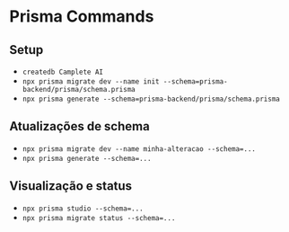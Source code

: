 # Prisma Commands

## Setup

- `createdb Camplete AI`
- `npx prisma migrate dev --name init --schema=prisma-backend/prisma/schema.prisma`
- `npx prisma generate --schema=prisma-backend/prisma/schema.prisma`

## Atualizações de schema

- `npx prisma migrate dev --name minha-alteracao --schema=...`
- `npx prisma generate --schema=...`

## Visualização e status

- `npx prisma studio --schema=...`
- `npx prisma migrate status --schema=...`
